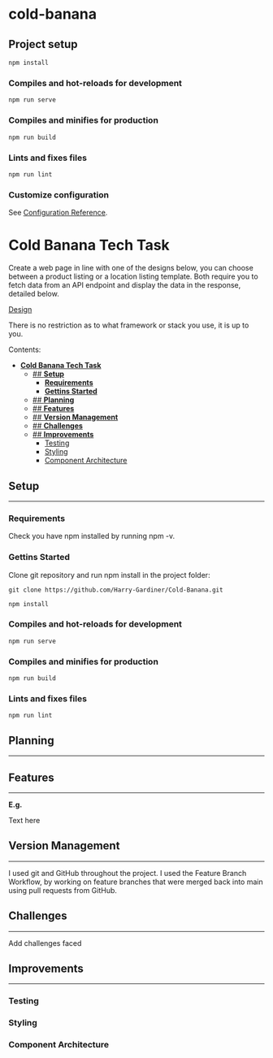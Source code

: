 # cold-banana

## Project setup

```
npm install
```

### Compiles and hot-reloads for development

```
npm run serve
```

### Compiles and minifies for production

```
npm run build
```

### Lints and fixes files

```
npm run lint
```

### Customize configuration

See [Configuration Reference](https://cli.vuejs.org/config/).

# **Cold Banana Tech Task**

Create a web page in line with one of the designs below, you can choose between a product listing or a location listing template. Both require you to fetch data from an API endpoint and display the data in the response, detailed below.

[Design](https://tinyurl.com/mtzezkzv)

There is no restriction as to what framework or stack you use, it is up to you.

Contents:

- [**Cold Banana Tech Task**](#Cold_Banana_Tech_Task)
  - [## **Setup**](#-setup)
    - [**Requirements**](#requirements)
    - [**Gettins Started**](#Gettins-Started)
  - [## **Planning**](#-planning)
  - [## **Features**](#-features)
  - [## **Version Management**](#-version-management)
  - [## **Challenges**](#Challenges)
  - [## **Improvements**](#-improvements)
    - [Testing](#testing)
    - [Styling](#styling)
    - [Component Architecture](#Component-Architecture)

## **Setup**

---

### **Requirements**

Check you have npm installed by running npm -v.

### **Gettins Started**

Clone git repository and run npm install in the project folder:

`git clone https://github.com/Harry-Gardiner/Cold-Banana.git`

```
npm install
```

### Compiles and hot-reloads for development

```
npm run serve
```

### Compiles and minifies for production

```
npm run build
```

### Lints and fixes files

```
npm run lint
```

## **Planning**

---

## **Features**

---

**E.g.**

Text here

## **Version Management**

---

I used git and GitHub throughout the project. I used the Feature Branch Workflow, by working on feature branches that were merged back into main using pull requests from GitHub.

## **Challenges**

---

Add challenges faced

## **Improvements**

---

### Testing

### Styling

### Component Architecture
